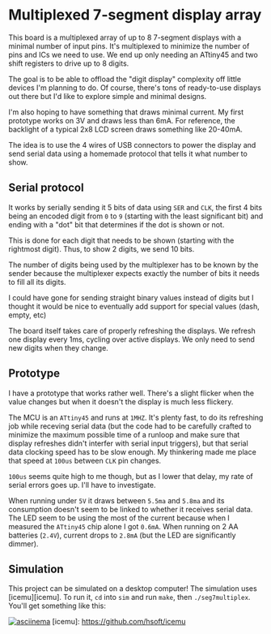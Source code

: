 # Multiplexed 7-segment display array

This board is a multiplexed array of up to 8 7-segment displays with a minimal
number of input pins. It's multiplexed to minimize the number of pins and ICs
we need to use. We end up only needing an ATtiny45 and two shift registers to
drive up to 8 digits.

The goal is to be able to offload the "digit display" complexity off little
devices I'm planning to do. Of course, there's tons of ready-to-use displays
out there but I'd like to explore simple and minimal designs.

I'm also hoping to have something that draws minimal current. My first
prototype works on 3V and draws less than 6mA. For reference, the backlight of
a typical 2x8 LCD screen draws something like 20-40mA.

The idea is to use the 4 wires of USB connectors to power the display and send
serial data using a homemade protocol that tells it what number to show.

## Serial protocol

It works by serially sending it 5 bits of data using `SER` and `CLK`, the first
4 bits being an encoded digit from `0` to `9` (starting with the least
significant bit) and ending with a "dot" bit that determines if the dot is shown
or not.

This is done for each digit that needs to be shown (starting with the rightmost
digit). Thus, to show 2 digits, we send 10 bits.

The number of digits being used by the multiplexer has to be known by the sender
because the multiplexer expects exactly the number of bits it needs to fill
all its digits.

I could have gone for sending straight binary values instead of digits but I
thought it would be nice to eventually add support for special values (dash,
empty, etc)

The board itself takes care of properly refreshing the displays. We refresh one
display every 1ms, cycling over active displays. We only need to send new digits
when they change.

## Prototype

I have a prototype that works rather well. There's a slight flicker when the
value changes but when it doesn't the display is much less flickery.

The MCU is an `ATtiny45` and runs at `1MHZ`. It's plenty fast, to do its
refreshing job while receving serial data (but the code had to be carefully
crafted to minimize the maximum possible time of a runloop and make sure that
display refreshes didn't interfer with serial input triggers), but that serial
data clocking speed has to be slow enough. My thinkering made me place that
speed at `100us` between `CLK` pin changes.

`100us` seems quite high to me though, but as I lower that delay, my rate of
serial errors goes up. I'll have to investigate.

When running under `5V` it draws between `5.5ma` and `5.8ma` and its consumption
doesn't seem to be linked to whether it receives serial data. The LED seem to be
using the most of the current because when I measured the `ATtiny45` chip alone
I got `0.6mA`. When running on 2 AA batteries (`2.4V`), current drops to `2.8mA`
(but the LED are significantly dimmer).

## Simulation

This project can be simulated on a desktop computer! The simulation uses
[icemu][icemu]. To run it, `cd` into `sim` and run `make`, then
`./seg7multiplex`. You'll get something like this:

[![asciinema](https://asciinema.org/a/WsYhXc1VcgfmkKZ8SAT18xYjv.png)](https://asciinema.org/a/WsYhXc1VcgfmkKZ8SAT18xYjv)
[icemu]: https://github.com/hsoft/icemu
